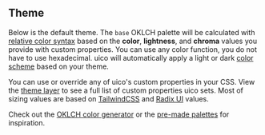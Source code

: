## Theme

Below is the default theme. The `base` OKLCH palette will be calculated with [relative color syntax](https://developer.mozilla.org/en-US/docs/Web/CSS/CSS_colors/Relative_colors) based on the **color**, **lightness**, and **chroma** values you provide with custom properties. You can use any color function, you do not have to use hexadecimal. uico will automatically apply a light or dark [color scheme](https://developer.mozilla.org/en-US/docs/Web/CSS/color-scheme) based on your theme.

You can use or override any of uico's custom properties in your CSS. View the [theme layer](https://github.com/rossrobino/uico/tree/main/packages/uico/style.css) to see a full list of custom properties uico sets. Most of sizing values are based on [TailwindCSS](https://tailwindcss.com/) and [Radix UI](https://www.radix-ui.com/) values.

Check out the [OKLCH color generator](http://localhost:5173/color-generator) or the [pre-made palettes](https://github.com/rossrobino/uico/tree/main/packages/uico/colors) for inspiration.
